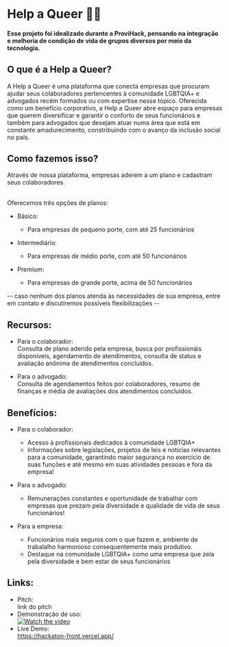 # Help a Queer 🏳️‍🌈  
#### Esse projeto foi idealizado durante a ProviHack, pensando na integração e melhoria de condição de vida de grupos diversos por meio da tecnologia.  <br/>  
## O que é a Help a Queer?
A Help a Queer é uma plataforma que conecta empresas que procuram ajudar seus colaboradores pertencentes à comunidade LGBTQIA+ e advogados recém formados ou com expertise nesse tópico.
Oferecida como um benefício corporativo, a Help a Queer abre espaço para empresas que querem diversificar e garantir o conforto de seus funcionários e também para advogados que desejam atuar numa área que está em constante amadurecimento, constribuindo com o avanço da inclusão social no país.

## Como fazemos isso?
Através de nossa plataforma, empresas aderem a um plano e cadastram seus colaboradores. 

<br />Oferecemos três opções de planos: 

- Básico:
  - Para empresas de pequeno porte, com até 25 funcionários 
 
- Intermediário:
  - Para empresas de médio porte, com até 50 funcionários
  
- Premium: 
  - Para empresas de grande porte, acima de 50 funcionários
  
-- caso nenhum dos planos atenda às necessidades de sua empresa, entre em contato e discutiremos possíveis flexibilizações --


## Recursos: 
  - Para o colaborador: 
    <br /> Consulta de plano aderido pela empresa, busca por profissionáis disponíveis, agendamento de atendimentos, consulta de status e avaliação anônima de atendimentos concluídos. 
    
  - Para o advogado: 
    <br /> Consulta de agendamentos feitos por colaboradores, resumo de finanças e média de avaliações dos atendimentos concluídos. 
   
 
 ## Benefícios: 
 - Para o colaborador: 
    - Acesso à profissionais dedicados à comunidade LGBTQIA+
    - Informações sobre legislações, projetos de leis e notícias relevantes para a comunidade, garantindo maior segurança no exercício de suas funções e até mesmo em suas atividades pessoas e fora da empresa!
   
 - Para o advogado: 
    - Remunerações constantes e oportunidade de trabalhar com empresas que prezam pela diversidade e qualidade de vida de seus funcionários!
   
 - Para a empresa: 
    - Funcionários mais seguros com o que fazem e, ambiente de trabalalho harmonioso consequentemente mais produtivo.
    - Destaque na comunidade LGBTQIA+ como uma empresa que zela pela diversidade e bem estar de seus funcionários

## Links: 
  - Pitch: <br /> link do pitch
  - Demonstração de uso: <br /> [![Watch the video](https://img.youtube.com/vi/1aHdKl2vLvs/hqdefault.jpg)](https://youtu.be/1aHdKl2vLvs)
  - Live Demo: <br /> https://hackaton-front.vercel.app/
  
   
